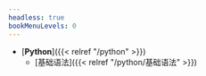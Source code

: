 ```yaml
---
headless: true
bookMenuLevels: 0
---
```


 - [**Python**]({{< relref "/python" >}})
    - [基础语法]({{< relref "/python/基础语法" >}})


